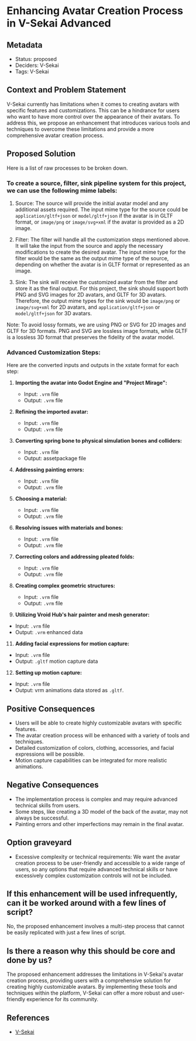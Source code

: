 # Enhancing Avatar Creation Process in V-Sekai Advanced

## Metadata

- Status: proposed 
- Deciders: V-Sekai
- Tags: V-Sekai

## Context and Problem Statement

V-Sekai currently has limitations when it comes to creating avatars with specific features and customizations. This can be a hindrance for users who want to have more control over the appearance of their avatars. To address this, we propose an enhancement that introduces various tools and techniques to overcome these limitations and provide a more comprehensive avatar creation process.

## Proposed Solution

Here is a list of raw processes to be broken down.

### To create a source, filter, sink pipeline system for this project, we can use the following mime labels:

1. Source: The source will provide the initial avatar model and any additional assets required. The input mime type for the source could be `application/gltf+json` or `model/gltf+json` if the avatar is in GLTF format, or `image/png` or `image/svg+xml` if the avatar is provided as a 2D image.

2. Filter: The filter will handle all the customization steps mentioned above. It will take the input from the source and apply the necessary modifications to create the desired avatar. The input mime type for the filter would be the same as the output mime type of the source, depending on whether the avatar is in GLTF format or represented as an image.

3. Sink: The sink will receive the customized avatar from the filter and store it as the final output. For this project, the sink should support both PNG and SVG images for 2D avatars, and GLTF for 3D avatars. Therefore, the output mime types for the sink would be `image/png` or `image/svg+xml` for 2D avatars, and `application/gltf+json` or `model/gltf+json` for 3D avatars.

Note: To avoid lossy formats, we are using PNG or SVG for 2D images and GLTF for 3D formats. PNG and SVG are lossless image formats, while GLTF is a lossless 3D format that preserves the fidelity of the avatar model.

### Advanced Customization Steps:

Here are the converted inputs and outputs in the xstate format for each step:

1. **Importing the avatar into Godot Engine and "Project Mirage":**
   - Input: `.vrm` file
   - Output: `.vrm` file

2. **Refining the imported avatar:**
   - Input: `.vrm` file
   - Output: `.vrm` file

3. **Converting spring bone to physical simulation bones and colliders:**
   - Input: `.vrm` file
   - Output: assetpackage file

4. **Addressing painting errors:**
   - Input: `.vrm` file
   - Output: `.vrm` file

5. **Choosing a material:**
   - Input: `.vrm` file
   - Output: `.vrm` file

6. **Resolving issues with materials and bones:**
   - Input: `.vrm` file
   - Output: `.vrm` file

7. **Correcting colors and addressing pleated folds:**
   - Input: `.vrm` file
   - Output: `.vrm` file

8. **Creating complex geometric structures:**
   - Input: `.vrm` file
   - Output: `.vrm` file

10. **Utilizing Vroid Hub's hair painter and mesh generator:**
   - Input: `.vrm` file
   - Output: `.vrm` enhanced data

11. **Adding facial expressions for motion capture:**
   - Input: `.vrm` file
   - Output: `.gltf` motion capture data

12. **Setting up motion capture:**
   - Input: `.vrm` file
   - Output: vrm animations data stored as `.gltf`.

## Positive Consequences

- Users will be able to create highly customizable avatars with specific features.
- The avatar creation process will be enhanced with a variety of tools and techniques.
- Detailed customization of colors, clothing, accessories, and facial expressions will be possible.
- Motion capture capabilities can be integrated for more realistic animations.

## Negative Consequences

- The implementation process is complex and may require advanced technical skills from users.
- Some steps, like creating a 3D model of the back of the avatar, may not always be successful.
- Painting errors and other imperfections may remain in the final avatar.

## Option graveyard

- Excessive complexity or technical requirements: We want the avatar creation process to be user-friendly and accessible to a wide range of users, so any options that require advanced technical skills or have excessively complex customization controls will not be included.

## If this enhancement will be used infrequently, can it be worked around with a few lines of script?

No, the proposed enhancement involves a multi-step process that cannot be easily replicated with just a few lines of script.

## Is there a reason why this should be core and done by us?

The proposed enhancement addresses the limitations in V-Sekai's avatar creation process, providing users with a comprehensive solution for creating highly customizable avatars. By implementing these tools and techniques within the platform, V-Sekai can offer a more robust and user-friendly experience for its community.

## References

- [V-Sekai](https://v-sekai.org/)
